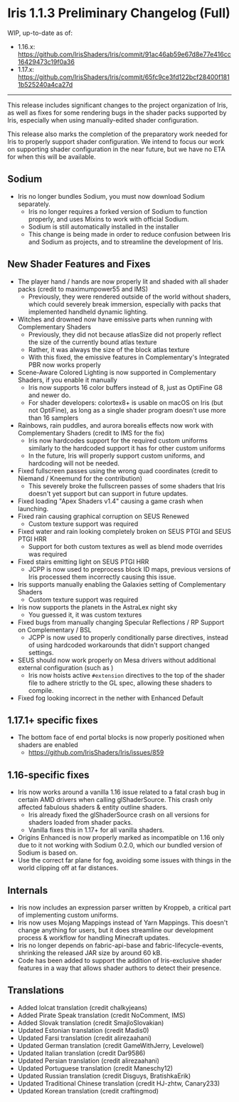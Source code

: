 # Iris 1.1.3 Preliminary Changelog (Full)

WIP, up-to-date as of:

- 1.16.x: https://github.com/IrisShaders/Iris/commit/91ac46ab59e67d8e77e416cc16429473c19f0a36
- 1.17.x: https://github.com/IrisShaders/Iris/commit/65fc9ce3fd122bcf28400f1811b525240a4ca27d

---

This release includes significant changes to the project organization of Iris, as well as fixes for some rendering bugs in the shader packs supported by Iris, especially when using manually-edited shader configuration.

This release also marks the completion of the preparatory work needed for Iris to properly support shader configuration. We intend to focus our work on supporting shader configuration in the near future, but we have no ETA for when this will be available.

## Sodium

- Iris no longer bundles Sodium, you must now download Sodium separately.
    - Iris no longer requires a forked version of Sodium to function properly, and uses Mixins to work with official Sodium.
    - Sodium is still automatically installed in the installer
    - This change is being made in order to reduce confusion between Iris and Sodium as projects, and to streamline the development of Iris.

## New Shader Features and Fixes

- The player hand / hands are now properly lit and shaded with all shader packs (credit to maximumpower55 and IMS)
    - Previously, they were rendered outside of the world without shaders, which could severely break immersion, especially with packs that implemented handheld dynamic lighting.
- Witches and drowned now have emissive parts when running with Complementary Shaders
    - Previously, they did not because atlasSize did not properly reflect the size of the currently bound atlas texture
    - Rather, it was always the size of the block atlas texture
    - With this fixed, the emissive features in Complementary's Integrated PBR now works properly
- Scene-Aware Colored Lighting is now supported in Complementary Shaders, if you enable it manually
    - Iris now supports 16 color buffers instead of 8, just as OptiFine G8 and newer do.
    - For shader developers: colortex8+ is usable on macOS on Iris (but not OptiFine), as long as a single shader program doesn't use more than 16 samplers
- Rainbows, rain puddles, and aurora borealis effects now work with Complementary Shaders (credit to IMS for the fix)
    - Iris now hardcodes support for the required custom uniforms similarly to the hardcoded support it has for other custom uniforms
    - In the future, Iris will properly support custom uniforms, and hardcoding will not be needed.
- Fixed fullscreen passes using the wrong quad coordinates (credit to Niemand / Kneemund for the contribution)
    - This severely broke the fullscreen passes of some shaders that Iris doesn't yet support but can support in future updates.
- Fixed loading "Apex Shaders v1.4" causing a game crash when launching.
- Fixed rain causing graphical corruption on SEUS Renewed
    - Custom texture support was required
- Fixed water and rain looking completely broken on SEUS PTGI and SEUS PTGI HRR
    - Support for both custom textures as well as blend mode overrides was required
- Fixed stairs emitting light on SEUS PTGI HRR
    - JCPP is now used to preprocess block ID maps, previous versions of Iris processed them incorrectly causing this issue.
- Iris supports manually enabling the Galaxies setting of Complementary Shaders
    - Custom texture support was required
- Iris now supports the planets in the AstraLex night sky
    - You guessed it, it was custom textures
- Fixed bugs from manually changing Specular Reflections / RP Support on Complementary / BSL
    - JCPP is now used to properly conditionally parse directives, instead of using hardcoded workarounds that didn't support changed settings.
- SEUS should now work properly on Mesa drivers without additional external configuration (such as )
    - Iris now hoists active `#extension` directives to the top of the shader file to adhere strictly to the GL spec, allowing these shaders to compile.
- Fixed fog looking incorrect in the nether with Enhanced Default

## 1.17.1+ specific fixes

- The bottom face of end portal blocks is now properly positioned when shaders are enabled
    - https://github.com/IrisShaders/Iris/issues/859

## 1.16-specific fixes

- Iris now works around a vanilla 1.16 issue related to a fatal crash bug in certain AMD drivers when calling glShaderSource. This crash only affected fabulous shaders & entity outline shaders.
    - Iris already fixed the glShaderSource crash on all versions for shaders loaded from shader packs.
    - Vanilla fixes this in 1.17+ for all vanilla shaders.
- Origins Enhanced is now properly marked as incompatible on 1.16 only due to it not working with Sodium 0.2.0, which our bundled version of Sodium is based on.
- Use the correct far plane for fog, avoiding some issues with things in the world clipping off at far distances.

## Internals

- Iris now includes an expression parser written by Kroppeb, a critical part of implementing custom uniforms.
- Iris now uses Mojang Mappings instead of Yarn Mappings. This doesn't change anything for users, but it does streamline our development process & workflow for handling Minecraft updates.
- Iris no longer depends on fabric-api-base and fabric-lifecycle-events, shrinking the released JAR size by around 60 kB.
- Code has been added to support the addition of Iris-exclusive shader features in a way that allows shader authors to detect their presence.

## Translations

- Added lolcat translation (credit chalkyjeans)
- Added Pirate Speak translation (credit NoComment, IMS)
- Added Slovak translation (credit SmajloSlovakian)
- Updated Estonian translation (credit Madis0)
- Updated Farsi translation (credit alirezaahani)
- Updated German translation (credit GameWithJerry, Levelowel)
- Updated Italian translation (credit Dar9586)
- Updated Persian translation (credit alirezaahani)
- Updated Portuguese translation (credit Maneschy12)
- Updated Russian translation (credit Disguys, BratishkaErik)
- Updated Traditional Chinese translation (credit HJ-zhtw, Canary233)
- Updated Korean translation (credit craftingmod)

